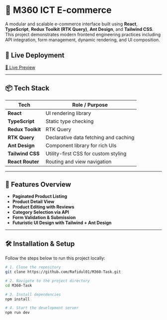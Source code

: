 # 🧩 M360 ICT E-commerce

A modular and scalable e-commerce interface built using **React**, **TypeScript**, **Redux Toolkit (RTK Query)**, **Ant Design**, and **Tailwind CSS**. This project demonstrates modern frontend engineering practices including API integration, form management, dynamic rendering, and UI composition.

## 🔗 Live Deployment

[🚀 Live Preview](https://m360ict-ec.netlify.app)

---

## 📦 Tech Stack

| Tech                | Role / Purpose                           |
|---------------------|------------------------------------------|
| **React**           | UI rendering library                     |
| **TypeScript**      | Static type checking                     |
| **Redux Toolkit**   | RTK Query                                |
| **RTK Query**       | Declarative data fetching and caching    |
| **Ant Design**      | Component library for rich UIs           |
| **Tailwind CSS**    | Utility-first CSS for custom styling     |
| **React Router**    | Routing and view navigation              |

---

## 🧠 Features Overview

- **Paginated Product Listing**
- **Product Detail View**
- **Product Editing with Reviews**
- **Category Selection via API**
- **Form Validation & Submission**
- **Futuristic UI Design with Tailwind + Ant Design**

---

## 🛠️ Installation & Setup

Follow the steps below to run this project locally:

```bash
# 1. Clone the repository
git clone https://github.com/Rafidul01/M360-Task.git

# 2. Navigate to the project directory
cd M360-Task

# 3. Install dependencies
npm install

# 4. Start the development server
npm run dev

